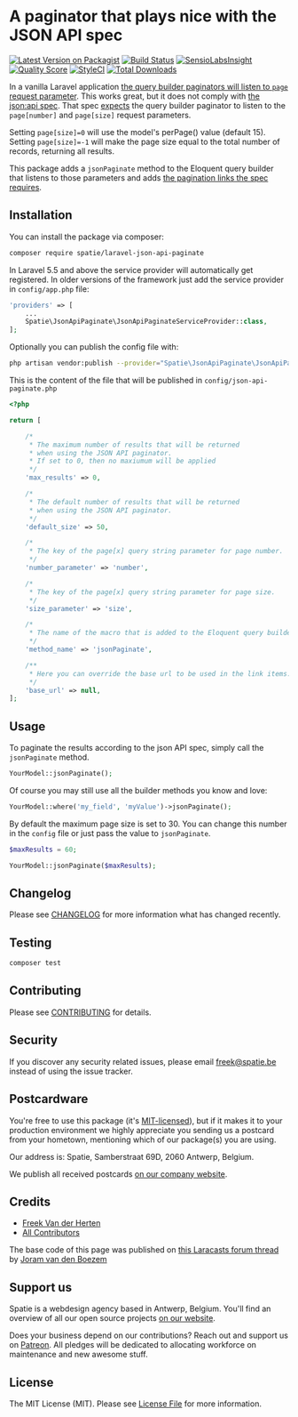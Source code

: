 # A paginator that plays nice with the JSON API spec

[![Latest Version on Packagist](https://img.shields.io/packagist/v/spatie/laravel-json-api-paginate.svg?style=flat-square)](https://packagist.org/packages/spatie/laravel-json-api-paginate)
[![Build Status](https://img.shields.io/travis/spatie/laravel-json-api-paginate/master.svg?style=flat-square)](https://travis-ci.org/spatie/laravel-json-api-paginate)
[![SensioLabsInsight](https://img.shields.io/sensiolabs/i/95aac4a0-55bc-47ad-bc87-b7e35572e330.svg?style=flat-square)](https://insight.sensiolabs.com/projects/95aac4a0-55bc-47ad-bc87-b7e35572e330)
[![Quality Score](https://img.shields.io/scrutinizer/g/spatie/laravel-json-api-paginate.svg?style=flat-square)](https://scrutinizer-ci.com/g/spatie/laravel-json-api-paginate)
[![StyleCI](https://styleci.io/repos/94352951/shield?branch=master)](https://styleci.io/repos/94352951)
[![Total Downloads](https://img.shields.io/packagist/dt/spatie/laravel-json-api-paginate.svg?style=flat-square)](https://packagist.org/packages/spatie/laravel-json-api-paginate)

In a vanilla Laravel application [the query builder paginators will listen to `page` request parameter](https://laravel.com/docs/5.4/pagination#paginating-query-builder-results). This works great, but it does not comply with [the json:api spec](http://jsonapi.org/). That spec [expects](http://jsonapi.org/examples/#pagination) the query builder paginator to listen to the `page[number]` and `page[size]` request parameters.

Setting `page[size]=0` will use the model's perPage() value (default 15).
Setting `page[size]=-1` will make the page size equal to the total number of records, returning all results.

This package adds a `jsonPaginate` method to the Eloquent query builder that listens to those parameters and adds [the pagination links the spec requires](http://jsonapi.org/format/#fetching-pagination).

## Installation

You can install the package via composer:

```bash
composer require spatie/laravel-json-api-paginate
```

In Laravel 5.5 and above the service provider will automatically get registered. In older versions of the framework just add the service provider in `config/app.php` file:

```php
'providers' => [
    ...
    Spatie\JsonApiPaginate\JsonApiPaginateServiceProvider::class,
];
```

Optionally you can publish the config file with:

```bash
php artisan vendor:publish --provider="Spatie\JsonApiPaginate\JsonApiPaginateServiceProvider" --tag="config"
```

This is the content of the file that will be published in `config/json-api-paginate.php`

```php
<?php

return [

    /*
     * The maximum number of results that will be returned
     * when using the JSON API paginator.
     * If set to 0, then no maxiumum will be applied
     */
    'max_results' => 0,

    /*
     * The default number of results that will be returned
     * when using the JSON API paginator.
     */
    'default_size' => 50,

    /*
     * The key of the page[x] query string parameter for page number.
     */
    'number_parameter' => 'number',

    /*
     * The key of the page[x] query string parameter for page size.
     */
    'size_parameter' => 'size',

    /*
     * The name of the macro that is added to the Eloquent query builder.
     */
    'method_name' => 'jsonPaginate',

    /**
     * Here you can override the base url to be used in the link items.
     */
    'base_url' => null,
];
```

## Usage

To paginate the results according to the json API spec, simply call the `jsonPaginate` method.

```php
YourModel::jsonPaginate();
```

Of course you may still use all the builder methods you know and love:

```php
YourModel::where('my_field', 'myValue')->jsonPaginate();
```

By default the maximum page size is set to 30. You can change this number in the `config` file or just pass the value to  `jsonPaginate`.

```php
$maxResults = 60;

YourModel::jsonPaginate($maxResults);
```

## Changelog

Please see [CHANGELOG](CHANGELOG.md) for more information what has changed recently.

## Testing

```bash
composer test
```

## Contributing

Please see [CONTRIBUTING](CONTRIBUTING.md) for details.

## Security

If you discover any security related issues, please email freek@spatie.be instead of using the issue tracker.

## Postcardware

You're free to use this package (it's [MIT-licensed](LICENSE.md)), but if it makes it to your production environment we highly appreciate you sending us a postcard from your hometown, mentioning which of our package(s) you are using.

Our address is: Spatie, Samberstraat 69D, 2060 Antwerp, Belgium.

We publish all received postcards [on our company website](https://spatie.be/en/opensource/postcards).

## Credits

- [Freek Van der Herten](https://github.com/freekmurze)
- [All Contributors](../../contributors)

The base code of this page was published on [this Laracasts forum thread](https://laracasts.com/discuss/channels/laravel/pagination-using-json-api-strategy?page=1#reply-346619) by [Joram van den Boezem](https://twitter.com/@hongaar)

## Support us

Spatie is a webdesign agency based in Antwerp, Belgium. You'll find an overview of all our open source projects [on our website](https://spatie.be/opensource).

Does your business depend on our contributions? Reach out and support us on [Patreon](https://www.patreon.com/spatie).
All pledges will be dedicated to allocating workforce on maintenance and new awesome stuff.

## License

The MIT License (MIT). Please see [License File](LICENSE.md) for more information.

